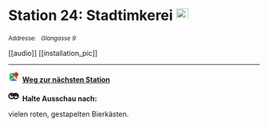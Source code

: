 # Station 24: Stadtimkerei  <a href="https://www.google.com/maps/dir/?api=1&travelmode=walking&destination=13.019653,47.7966933"><img src="site:assets/google-maps.svg" width="24" height="24"></a>

<small>Addresse:<em style="margin-left: 10px">Glangasse 9</em></small>



[[audio]] 
[[installation_pic]]



____

<a href="https://www.google.com/maps/dir/?api=1&travelmode=walking&destination=13.0193769,47.7959905"><img src="https://github.com/kipppunkte/kipppunkte/raw/gh-pages/assets/google-maps.svg" style="height: 1.5em;margin-right: 0.5em"></a>**[Weg zur nächsten Station](next_url)**



<img src="https://github.com/kipppunkte/kipppunkte/raw/gh-pages/assets/eyes.svg" style="height: 1.5em;background: white;margin-right: 0.5em">**Halte Ausschau nach:**

vielen roten, gestapelten Bierkästen.